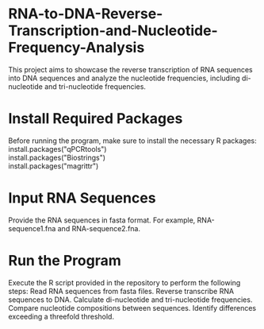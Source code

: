 # RNA-to-DNA-Reverse-Transcription-and-Nucleotide-Frequency-Analysis
This project aims to showcase the reverse transcription of  RNA sequences into DNA sequences and analyze the nucleotide frequencies, including di-nucleotide and tri-nucleotide frequencies.

# Install Required Packages
Before running the program, make sure to install the necessary R packages:<br>
install.packages("qPCRtools")<br>
install.packages("Biostrings")<br>
install.packages("magrittr")<br>

# Input RNA Sequences
Provide the RNA sequences in fasta format. For example, RNA-sequence1.fna and RNA-sequence2.fna.

# Run the Program
Execute the R script provided in the repository to perform the following steps:
Read RNA sequences from fasta files.
Reverse transcribe RNA sequences to DNA.
Calculate di-nucleotide and tri-nucleotide frequencies.
Compare nucleotide compositions between sequences.
Identify differences exceeding a threefold threshold.

